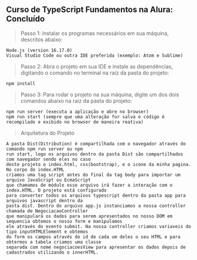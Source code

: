 <h2>Curso de TypeScript Fundamentos na Alura: Concluído</h2>

> Passo 1: Instalar os programas necessários em sua máquina, descritos abaixo:

```
Node.js (version 16.17.0)
Visual Studio Code ou outra IDE preferida (exemplo: Atom e Sublime)
```

> Passo 2: Abra o projeto em sua IDE e instale as dependências, digitando o comando no terminal na raiz da pasta do projeto:

```
npm install
```

> Passo 3: Para rodar o projeto na sua máquina, digite um dos dois comandos abaixo na raiz da pasta do projeto:

```
npm run server (executa a aplicação e abre no browser)
npm run start (sempre que uma alteração for salva o código é recompilado e exibido no browser de maneira reativa)
```

> Arquitetura do Projeto

```
A pasta Dist(Ditribution) é compartilhada com o navegador através do comando npm run server ou npm 
run start, logo os arquivos dentro da pasta Dist são compartilhados com navegador sendo eles no caso 
deste projeto o index.html, css(bootstrap), e o icone da minha pagina. No corpo do index.HTML 
criamos uma tag script antes do final da tag body para importar um arquivo JavaScript ou EcmaScript
que chamamos de módulo esse arquivo irá fazer a interação com o index.HTML. O projeto está configurado
para converter todos os arquivos typescript dentro da pasta app para arquivos javascript dentro da
pasta dist. Dentro do arquivo app.js instanciamos a nossa controller chamada de NegociacaoController
que manipulará os dados para serem apresentados no nosso DOM em sequencia obtemos o nosso form e manipulamos
ele através do evento submit. Na nossa controller criamos variaveis do tipo inputHTMLElement e obtemos
do form os campos através do id de cada um deles o seu HTML e para obtermos a tabela criamos uma classe
separada com nome negociacoesView para apresentar os dados depois de cadastrados utilizando o innerHTML.
```